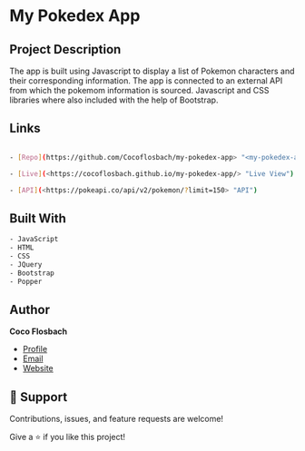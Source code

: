# My Pokedex App

## Project Description

The app is built using Javascript to display a list of Pokemon characters and their corresponding information. The app is connected to an external API from which the pokemom information is sourced. Javascript and CSS libraries where also included with the help of Bootstrap. 

## Links

```bash

- [Repo](https://github.com/Cocoflosbach/my-pokedex-app> "<my-pokedex-app> Repo")

- [Live](<https://cocoflosbach.github.io/my-pokedex-app/> "Live View")

- [API](<https://pokeapi.co/api/v2/pokemon/?limit=150> "API")
```

## Built With

```bash
- JavaScript
- HTML
- CSS
- JQuery
- Bootstrap
- Popper
```

## Author

**Coco Flosbach**

- [Profile](https://github.com/Cocoflosbach "Coco Flosbach")
- [Email](mailto:cocoflosbach@theasnbrand.com?subject=Hi "Hi!")
- [Website](https://cocoflosbach.github.io/Portfolio-site/ "Welcome")

## 🤝 Support

Contributions, issues, and feature requests are welcome!

Give a ⭐️ if you like this project!
